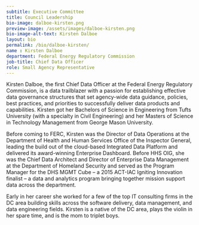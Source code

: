 ```yaml
---
subtitle: Executive Committee
title: Council Leadership
bio-image: dalboe-kirsten.png
preview-image: /assets/images/dalboe-kirsten.png
bio-image-alt-text: Kirsten Dalboe
layout: bio
permalink: /bio/dalboe-kirsten/
name : Kirsten Dalboe
department: Federal Energy Regulatory Commission
job-title: Chief Data Officer
role: Small Agency Representative
---
```

  Kirsten Dalboe, the first Chief Data Officer at the Federal Energy Regulatory Commission, is a data trailblazer with a passion for establishing effective data governance structures that set agency-wide data guidance, policies, best practices, and priorities to successfully deliver data products and capabilities.  Kirsten got her Bachelors of Science in Engineering from Tufts University (with a specialty in Civil Engineering) and her Masters of Science in Technology Management from George Mason University.  
  
  Before coming to FERC, Kirsten was the Director of Data Operations at the Department of Health and Human Services Office of the Inspector General, leading the build out of the cloud-based Integrated Data Platform and delivered its award-winning Enterprise Dashboard.  Before HHS OIG, she was the Chief Data Architect and Director of Enterprise Data Management at the Department of Homeland Security and served as the Program Manager for the DHS MGMT Cube – a 2015 ACT-IAC Igniting Innovation finalist – a data and analytics program bringing together mission support data across the department.  
  
  Early in her career she worked for a few of the top IT consulting firms in the DC area building skills across the software delivery, data management, and data engineering fields.  Kirsten is a native of the DC area, plays the violin in her spare time, and is the mom to triplet boys.
